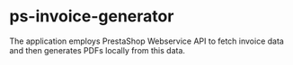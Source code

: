 # ps-invoice-generator
The application employs PrestaShop Webservice API to fetch invoice data and then generates PDFs locally from this data.
